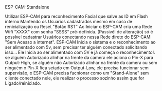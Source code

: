 ESP-CAM-Standalone

Utilizar ESP-CAM para reconhecimento Facial que salve as ID em Flash interno 
Mantendo os Usuarios cadastrados mesmo em caso de renicialização ou Reset "Botão RST"
Ao Iniciar o ESP-CAM cria uma Rede Wifi "XXXX" com senha "SSSS" pré-definida. (Passivél de alteração)
só é possível cadastrar Usuários conectando nessa Rede direto do ESP-CAM "Sem Acesso a internet".
ESP-CAM Inicia o sistema e o reconhecimento ao ser alimentado com 5v,
sem precisar ter alguém conectado solicitando isso... 
Ele Inicia ao ser alimentado com 5V e já começa o reconhecimento!. 
se alguém Autorizado alinhar na frente da camera ele aciona o Pin-X para Output-High,
se alguém não Autorizado alinhar na frente da camera ou sem ninguém o Pìn-X fica setado em Output-Low,
ele precisa funcionar sem supervisão, o ESP-CAM precisa fucnionar como um "Stand-Alone" 
sem cliente conectado nele, ele realizar o processo sozinho assim que for Ligado/reiniciado.
